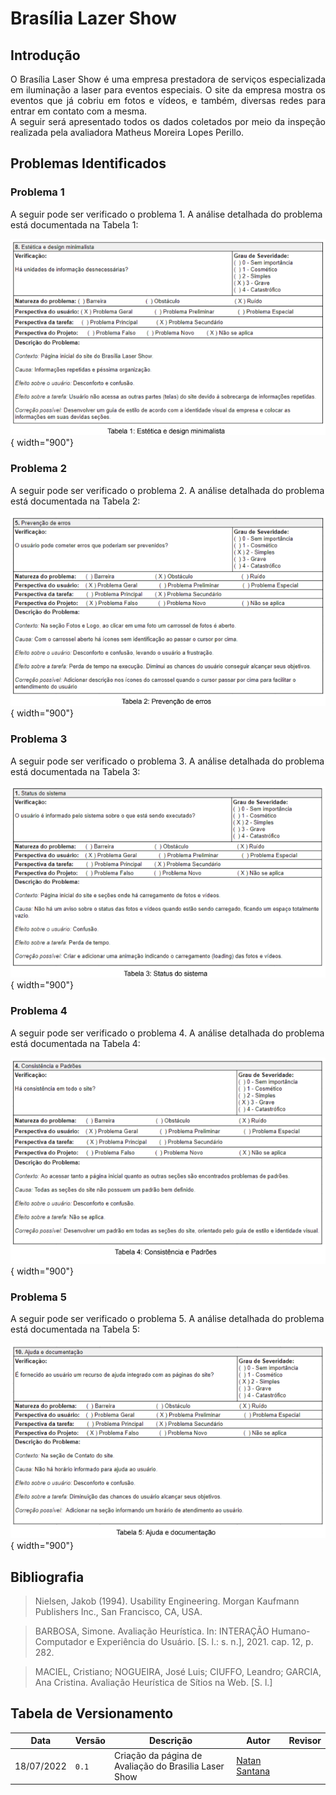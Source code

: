 # Brasília Lazer Show

## Introdução

<div style="text-align: justify">
O Brasília Laser Show é uma empresa prestadora de serviços especializada
em iluminação a laser para eventos especiais. O site da empresa mostra os eventos
que já cobriu em fotos e vídeos, e também, diversas redes para entrar em contato
com a mesma.
<br/>
A seguir será apresentado todos os dados coletados por meio da inspeção realizada pela avaliadora Matheus Moreira Lopes Perillo.
</div>

## Problemas Identificados

### Problema 1
A seguir pode ser verificado o problema 1. A análise detalhada do problema está documentada na Tabela 1:

![Tabela 1](../../assets/avaliacao/brasilia_lazer/tabela1.png){ width="900"}

### Problema 2
A seguir pode ser verificado o problema 2. A análise detalhada do problema está documentada na Tabela 2:

![Tabela 2](../../assets/avaliacao/brasilia_lazer/tabela2.png){ width="900"}

### Problema 3
A seguir pode ser verificado o problema 3. A análise detalhada do problema está documentada na Tabela 3:

![Tabela 3](../../assets/avaliacao/brasilia_lazer/tabela3.png){ width="900"}

### Problema 4
A seguir pode ser verificado o problema 4. A análise detalhada do problema está documentada na Tabela 4:

![Tabela 4](../../assets/avaliacao/brasilia_lazer/tabela4.png){ width="900"}

### Problema 5
A seguir pode ser verificado o problema 5. A análise detalhada do problema está documentada na Tabela 5:

![Tabela 5](../../assets/avaliacao/brasilia_lazer/tabela5.png){ width="900"}

## Bibliografia
> Nielsen, Jakob (1994). Usability Engineering. Morgan Kaufmann Publishers Inc., San Francisco, CA, USA.

> BARBOSA, Simone. Avaliação Heurística. In: INTERAÇÃO Humano-Computador e Experiência do Usuário. [S. l.: s. n.], 2021. cap. 12, p. 282.

> MACIEL, Cristiano; NOGUEIRA, José Luis; CIUFFO, Leandro; GARCIA, Ana Cristina. Avaliação Heurística de Sítios na Web. [S. l.]

## Tabela de Versionamento

| Data | Versão | Descrição | Autor | Revisor |
| ---- | ------ | --------- | ----- | ------- |
| 18/07/2022 | `0.1`  | Criação da página de Avaliação do Brasilia Laser Show | [Natan Santana](https://github.com/Neitan2001) | 